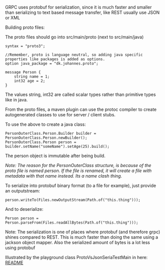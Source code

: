 
GRPC uses protobuf for serialization, since it is much faster and smaller than serializing to text based message transfer, like REST usually use JSON or XML

Building proto files:

The proto files should go into src/main/proto (next to src/main/java)

```
syntax = "proto3";  
  
//Remember, proto is language neutral, so adding java specific properties like packages is added as options.  
option java_package = "dk.johannes.proto";  
  
message Person {  
    string name = 1;  
    int32 age = 2;  
}

```

The values string, int32 are called scalar types rather than primitive types like in java.

From the proto files, a maven plugin can use the protoc compiler to create autogenerated classes to use for server / client stubs.

To use the above to create a java class:
```
PersonOuterClass.Person.Builder builder = PersonOuterClass.Person.newBuilder();  
PersonOuterClass.Person person = builder.setName("someName").setAge(25).build();
```
The person object is immutable after being build.

*Note: The reason for the PersonOuterClass structure, is because of the proto file is named person. If the file is renamed, it will create a file with metadata with that name instead. Its a name clash thing.*

To serialize into protobuf binary format (to a file for example), just provide an outputstream:

```
person.writeTo(Files.newOutputStream(Path.of("this.thing")));
```

And to deserialize:
```
Person person = Person.parseFrom(Files.readAllBytes(Path.of("this.thing")));
```

Note: The serialization is one of places where protobuf (and therefore grpc) shines compared to REST. This is much faster than doing the same using a jackson object mapper. Also the serialized amount of bytes is a lot less using protobuf

Illustrated by the playground class ProtoVsJsonSeriaTestMain in here: [README](javacode/grpc/myfirstgrpc/README.md)
